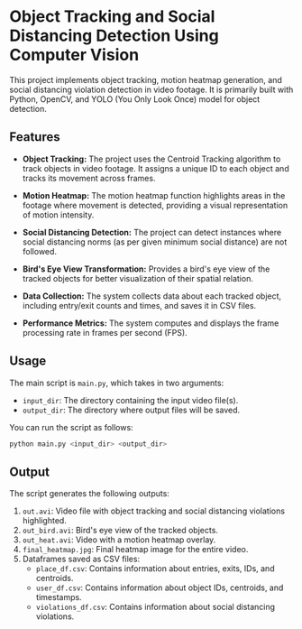 # Object Tracking and Social Distancing Detection Using Computer Vision
This project implements object tracking, motion heatmap generation, and social distancing violation detection in video footage. It is primarily built with Python, OpenCV, and YOLO (You Only Look Once) model for object detection.

## Features
* **Object Tracking:** The project uses the Centroid Tracking algorithm to track objects in video footage. It assigns a unique ID to each object and tracks its movement across frames.

* **Motion Heatmap:** The motion heatmap function highlights areas in the footage where movement is detected, providing a visual representation of motion intensity.

* **Social Distancing Detection:** The project can detect instances where social distancing norms (as per given minimum social distance) are not followed.

* **Bird's Eye View Transformation:** Provides a bird's eye view of the tracked objects for better visualization of their spatial relation.

* **Data Collection:** The system collects data about each tracked object, including entry/exit counts and times, and saves it in CSV files.

* **Performance Metrics:** The system computes and displays the frame processing rate in frames per second (FPS).


## Usage

The main script is `main.py`, which takes in two arguments:
* `input_dir`: The directory containing the input video file(s).
* `output_dir`: The directory where output files will be saved.

You can run the script as follows:
```bash
python main.py <input_dir> <output_dir>
```


## Output

The script generates the following outputs:

1. `out.avi`: Video file with object tracking and social distancing violations highlighted.
2. `out_bird.avi`: Bird's eye view of the tracked objects.
3. `out_heat.avi`: Video with a motion heatmap overlay.
4. `final_heatmap.jpg`: Final heatmap image for the entire video.
5. Dataframes saved as CSV files:
    - `place_df.csv`: Contains information about entries, exits, IDs, and centroids.
    - `user_df.csv`: Contains information about object IDs, centroids, and timestamps.
    - `violations_df.csv`: Contains information about social distancing violations.



